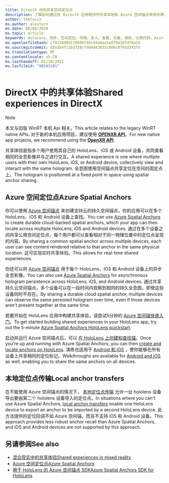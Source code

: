 ```yaml
---
title: DirectX 中的共享空间定位点
description: 了解如何通过在 DirectX 应用程序中共享本地和 Azure 空间锚点来同步两个 HoloLens 设备。
author: thetuvix
ms.author: alexturn
ms.date: 08/04/2020
ms.topic: article
keywords: HoloLens，同步，空间定位，传输，多人，查看，方案，演练，示例代码，Azure，Azure 空间锚，ASA
ms.openlocfilehash: cf823809d1f6b9bf4bc44a6aa1e8f0e16fd76a16
ms.sourcegitcommit: d3a3b4f13b3728cfdd4d43035c806c0791d3f2fe
ms.translationtype: MT
ms.contentlocale: zh-CN
ms.lasthandoff: 01/20/2021
ms.locfileid: "98583101"
---
```

# <a name="shared-experiences-in-directx"></a><span data-ttu-id="6c094-104">DirectX 中的共享体验</span><span class="sxs-lookup"><span data-stu-id="6c094-104">Shared experiences in DirectX</span></span>

> [!NOTE]
> <span data-ttu-id="6c094-105">本文与旧版 WinRT 本机 Api 相关。</span><span class="sxs-lookup"><span data-stu-id="6c094-105">This article relates to the legacy WinRT native APIs.</span></span>  <span data-ttu-id="6c094-106">对于新的本机应用项目，建议使用 **[OPENXR API](../native/openxr-getting-started.md)**。</span><span class="sxs-lookup"><span data-stu-id="6c094-106">For new native app projects, we recommend using the **[OpenXR API](../native/openxr-getting-started.md)**.</span></span>

<span data-ttu-id="6c094-107">共享体验是指多个用户使用其自己的 HoloLens、iOS 或 Android 设备，共同查看相同的全息影像并与之进行交互。</span><span class="sxs-lookup"><span data-stu-id="6c094-107">A shared experience is one where multiple users with their own HoloLens, iOS, or Android device, collectively view and interact with the same hologram.</span></span> <span data-ttu-id="6c094-108">全息图使用空间锚点共享定位在空间的固定点上。</span><span class="sxs-lookup"><span data-stu-id="6c094-108">The hologram is positioned at a fixed point in space using spatial anchor sharing.</span></span>

## <a name="azure-spatial-anchors"></a><span data-ttu-id="6c094-109">Azure 空间定位点</span><span class="sxs-lookup"><span data-stu-id="6c094-109">Azure Spatial Anchors</span></span>

<span data-ttu-id="6c094-110">你可以使用 <a href="/azure/spatial-anchors/overview" target="_blank">Azure 空间锚点</a> 来创建支持云的持久空间锚点，你的应用可以在多个 HoloLens、IOS 和 Android 设备上查找。</span><span class="sxs-lookup"><span data-stu-id="6c094-110">You can use <a href="/azure/spatial-anchors/overview" target="_blank">Azure Spatial Anchors</a> to create durable cloud-backed spatial anchors, which your app can then locate across multiple HoloLens, iOS and Android devices.</span></span>  <span data-ttu-id="6c094-111">通过在多个设备之间共享公用空间定位点，每个用户都可以查看相对于同一物理位置中的定位点呈现的内容。</span><span class="sxs-lookup"><span data-stu-id="6c094-111">By sharing a common spatial anchor across multiple devices, each user can see content rendered relative to that anchor in the same physical location.</span></span>  <span data-ttu-id="6c094-112">这可实现实时共享体验。</span><span class="sxs-lookup"><span data-stu-id="6c094-112">This allows for real-time shared experiences.</span></span>

<span data-ttu-id="6c094-113">你还可以将 <a href="/azure/spatial-anchors/overview" target="_blank">Azure 空间锚点</a> 用于每个 HoloLens、IOS 和 Android 设备上的异步全息影像。</span><span class="sxs-lookup"><span data-stu-id="6c094-113">You can also use <a href="/azure/spatial-anchors/overview" target="_blank">Azure Spatial Anchors</a> for asynchronous hologram persistence across HoloLens, iOS, and Android devices.</span></span>  <span data-ttu-id="6c094-114">通过共享持久云空间锚点，多个设备可以在一段时间内观察到相同的持久全息图，即使这些设备同时不存在。</span><span class="sxs-lookup"><span data-stu-id="6c094-114">By sharing a durable cloud spatial anchor, multiple devices can observe the same persisted hologram over time, even if those devices aren't present together at the same time.</span></span>

<span data-ttu-id="6c094-115">若要开始在 HoloLens 应用中构建共享体验，请尝试5分钟的 <a href="/azure/spatial-anchors/quickstarts/get-started-hololens" target="_blank">Azure 空间锚快速入门</a>。</span><span class="sxs-lookup"><span data-stu-id="6c094-115">To get started building shared experiences in your HoloLens app, try out the 5-minute <a href="/azure/spatial-anchors/quickstarts/get-started-hololens" target="_blank">Azure Spatial Anchors HoloLens quickstart</a>.</span></span>

<span data-ttu-id="6c094-116">启动并运行 Azure 空间锚点后，可以 <a href="/azure/spatial-anchors/concepts/create-locate-anchors-cpp-winrt" target="_blank">在 HoloLens 上创建和查找锚</a>。</span><span class="sxs-lookup"><span data-stu-id="6c094-116">Once you're up and running with Azure Spatial Anchors, you can then <a href="/azure/spatial-anchors/concepts/create-locate-anchors-cpp-winrt" target="_blank">create and locate anchors on HoloLens</a>.</span></span>  <span data-ttu-id="6c094-117">演练也适用于 <a href="/azure/spatial-anchors/create-locate-anchors-overview" target="_blank">Android 和 iOS</a> ，使你能够在所有设备上共享相同的定位标记。</span><span class="sxs-lookup"><span data-stu-id="6c094-117">Walkthroughs are available for <a href="/azure/spatial-anchors/create-locate-anchors-overview" target="_blank">Android and iOS</a> as well, enabling you to share the same anchors on all devices.</span></span>

## <a name="local-anchor-transfers"></a><span data-ttu-id="6c094-118">本地定位点传输</span><span class="sxs-lookup"><span data-stu-id="6c094-118">Local anchor transfers</span></span>

<span data-ttu-id="6c094-119">在不能使用 Azure 空间锚点的情况下， [本地定位点传输](../../out-of-scope/local-anchor-transfers-in-directx.md) 允许一台 hololens 设备导出要由第二个 hololens 设备导入的定位点。</span><span class="sxs-lookup"><span data-stu-id="6c094-119">In situations where you can't use Azure Spatial Anchors, [local anchor transfers](../../out-of-scope/local-anchor-transfers-in-directx.md) enable one HoloLens device to export an anchor to be imported by a second HoloLens device.</span></span>  <span data-ttu-id="6c094-120">此方法提供的定位回调不如 Azure 空间锚，而且不支持 iOS 和 Android 设备。</span><span class="sxs-lookup"><span data-stu-id="6c094-120">This approach provides less robust anchor recall than Azure Spatial Anchors, and iOS and Android devices are not supported by this approach.</span></span>

## <a name="see-also"></a><span data-ttu-id="6c094-121">另请参阅</span><span class="sxs-lookup"><span data-stu-id="6c094-121">See also</span></span>

* [<span data-ttu-id="6c094-122">混合现实中的共享体验</span><span class="sxs-lookup"><span data-stu-id="6c094-122">Shared experiences in mixed reality</span></span>](shared-experiences-in-mixed-reality.md)
* <span data-ttu-id="6c094-123"><a href="/azure/spatial-anchors" target="_blank">Azure 空间定位点</a></span><span class="sxs-lookup"><span data-stu-id="6c094-123"><a href="/azure/spatial-anchors" target="_blank">Azure Spatial Anchors</a></span></span>
* <span data-ttu-id="6c094-124"><a href="/cpp/api/spatial-anchors/winrt/" target="_blank">用于 HoloLens 的 Azure 空间锚点 SDK</a></span><span class="sxs-lookup"><span data-stu-id="6c094-124"><a href="/cpp/api/spatial-anchors/winrt/" target="_blank">Azure Spatial Anchors SDK for HoloLens</a></span></span>